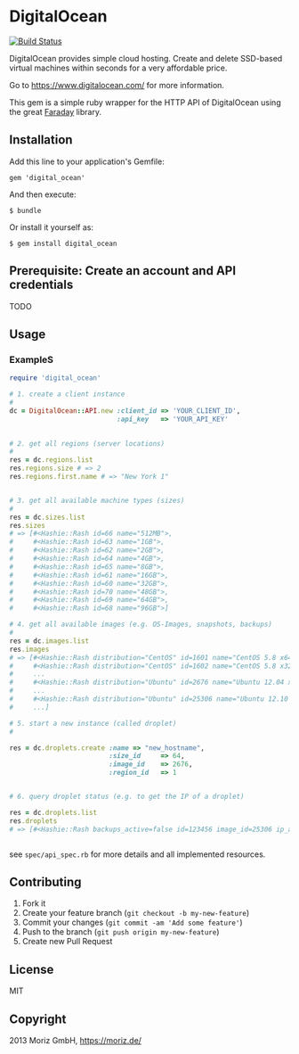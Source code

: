 # DigitalOcean
[![Build Status](https://travis-ci.org/rmoriz/digital_ocean.png)](https://travis-ci.org/rmoriz/digital_ocean)

DigitalOcean provides simple cloud hosting. Create and delete
SSD-based virtual machines within seconds for a very affordable price.

Go to https://www.digitalocean.com/ for more information.

This gem is a simple ruby wrapper for the HTTP API of DigitalOcean using
the great [Faraday](https://github.com/lostisland/faraday) library.


## Installation

Add this line to your application's Gemfile:

    gem 'digital_ocean'

And then execute:

    $ bundle

Or install it yourself as:

    $ gem install digital_ocean

## Prerequisite: Create an account and API credentials

TODO

## Usage

### ExampleS

```ruby
require 'digital_ocean'

# 1. create a client instance
#
dc = DigitalOcean::API.new :client_id => 'YOUR_CLIENT_ID', 
                           :api_key   => 'YOUR_API_KEY'

 
# 2. get all regions (server locations)
#
res = dc.regions.list
res.regions.size # => 2
res.regions.first.name # => "New York 1"


# 3. get all available machine types (sizes)
#
res = dc.sizes.list
res.sizes
# => [#<Hashie::Rash id=66 name="512MB">, 
#     #<Hashie::Rash id=63 name="1GB">, 
#     #<Hashie::Rash id=62 name="2GB">, 
#     #<Hashie::Rash id=64 name="4GB">, 
#     #<Hashie::Rash id=65 name="8GB">, 
#     #<Hashie::Rash id=61 name="16GB">, 
#     #<Hashie::Rash id=60 name="32GB">, 
#     #<Hashie::Rash id=70 name="48GB">, 
#     #<Hashie::Rash id=69 name="64GB">, 
#     #<Hashie::Rash id=68 name="96GB">]

# 4. get all available images (e.g. OS-Images, snapshots, backups)
#
res = dc.images.list
res.images
# => [#<Hashie::Rash distribution="CentOS" id=1601 name="CentOS 5.8 x64">, 
#     #<Hashie::Rash distribution="CentOS" id=1602 name="CentOS 5.8 x32">, 
#     ...
#     #<Hashie::Rash distribution="Ubuntu" id=2676 name="Ubuntu 12.04 x64 Server">, 
#     ...
#     #<Hashie::Rash distribution="Ubuntu" id=25306 name="Ubuntu 12.10 x32 Server">,
#     ...]

# 5. start a new instance (called droplet)
# 

res = dc.droplets.create :name => "new_hostname",
                         :size_id     => 64,
                         :image_id    => 2676,
                         :region_id   => 1


# 6. query droplet status (e.g. to get the IP of a droplet)

res = dc.droplets.list
res.droplets
# => [#<Hashie::Rash backups_active=false id=123456 image_id=25306 ip_address="123.123.123.123" name="new_hostname" region_id=1 size_id=64 status="active">]



```

see ```spec/api_spec.rb``` for more details and all implemented
resources.


## Contributing

1. Fork it
2. Create your feature branch (`git checkout -b my-new-feature`)
3. Commit your changes (`git commit -am 'Add some feature'`)
4. Push to the branch (`git push origin my-new-feature`)
5. Create new Pull Request

## License

MIT

## Copyright

2013 Moriz GmbH, https://moriz.de/

